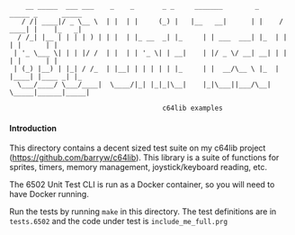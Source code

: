         __ _____  ___ ___    _    _       _ _     _______        _      _____ _      _____
       / /| ____|/ _ \__ \  | |  | |     (_) |   |__   __|      | |    / ____| |    |_   _|
      / /_| |__ | | | | ) | | |  | |_ __  _| |_     | | ___  ___| |_  | |    | |      | |
     | '_ \___ \| | | |/ /  | |  | | '_ \| | __|    | |/ _ \/ __| __| | |    | |      | |
     | (_) |__) | |_| / /_  | |__| | | | | | |_     | |  __/\__ \ |_  | |____| |____ _| |_
      \___/____/ \___/____|  \____/|_| |_|_|\__|    |_|\___||___/\__|  \_____|______|_____|

                                          c64lib examples

#### Introduction

This directory contains a decent sized test suite on my c64lib project (https://github.com/barryw/c64lib). This library is a suite of functions for sprites, timers, memory management, joystick/keyboard reading, etc.

The 6502 Unit Test CLI is run as a Docker container, so you will need to have Docker running.

Run the tests by running `make` in this directory. The test definitions are in `tests.6502` and the code under test is `include_me_full.prg`
